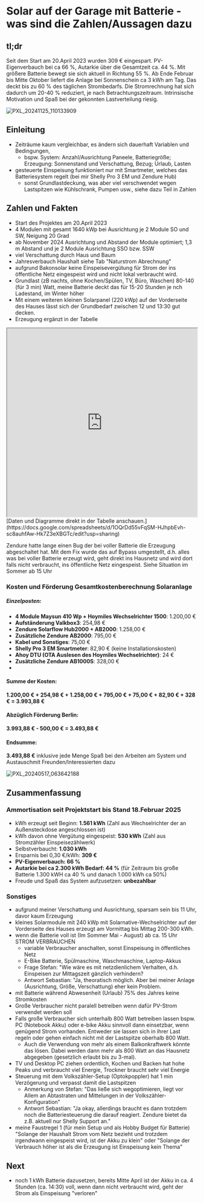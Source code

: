 # Solar auf der Garage mit Batterie - was sind die Zahlen/Aussagen dazu

## tl;dr
 
Seit dem Start am 20.April 2023 wurden 309 € eingespart. PV-Eigenverbauch bei ca 66 %, Autarkie über die Gesamtzeit ca. 44 %. Mit größere Batterie bewegt sie sich aktuell in Richtung 55 %. Ab Ende Februar bis Mitte Oktober liefert die Anlage bei Sonnenschein ca 3 kWh am Tag. Das deckt bis zu 60 % des täglichen Strombedarfs. Die Stromrechnung hat sich dadurch um 20-40 % reduziert, je nach Betrachtungszeitraum.
Intrinsische Motivation und Spaß bei der gekonnten Lastverteilung riesig.

![PXL_20241125_110133909](https://github.com/user-attachments/assets/8e485d8e-2a5a-46eb-bcf3-09ab57c2eb68)

## Einleitung

- Zeiträume kaum vergleichbar, es ändern sich dauerhaft Variablen und Bedingungen, 
    - bspw. System: Anzahl/Ausrichtung Paneele, Batteriegröße; Erzeugung: Sonnenstand und Verschattung, Bezug; Urlaub, Lasten
- gesteuerte Einspeisung funktioniert nur mit Smartmeter, welches das Batteriesystem regelt (bei mir Shelly Pro 3 EM und Zendure Hub)
    - sonst Grundlastdeckung, was aber viel verschwendet wegen Lastspitzen wie Kühlschrank, Pumpen usw., siehe dazu Teil in Zahlen 

## Zahlen und Fakten

- Start des Projektes am 20.April 2023
- 4 Modulen mit gesamt 1640 kWp bei Ausrichtung je 2 Module SO und SW, Neigung 20 Grad
- ab November 2024 Ausrichtung und Abstand der Module optimiert; 1,3 m Abstand und je 2 Module Ausrichtung SSO bzw. SSW
- viel Verschattung durch Haus und Baum
- Jahresverbauch Haushalt siehe Tab "Naturstrom Abrechnung"
- aufgrund Bakonsolar keine Einspeisevergütung für Strom der ins öffentliche Netz eingespeist wird und nicht lokal verbraucht wird.
- Grundlast (zB nachts, ohne Kochen/Spülen, TV, Büro, Waschen) 80-140 (für 3 min) Watt, meine Batterie deckt das für 15-20 Stunden je nch Ladestand, im Winter höher
- Mit einem weiteren kleinen Solarpanel (220 kWp) auf der Vorderseite des Hauses lässt sich der Grundbedarf zwischen 12 und 13:30 gut decken.
- Erzeugung ergänzt in der Tabelle

<div style="text-align: center"><iframe width="100%" height="500" src="https://docs.google.com/spreadsheets/d/e/2PACX-1vS-z5dD4E9KlhfY2olzrEX0vFCz-tpt3txlGv_PSdX61e7uvdKEYowRO_AByZfbT4_DFFLDh1CJMndW/pubhtml?widget=true&amp;headers=false"></iframe></div> 
[Daten und Diagramme direkt in der Tabelle anschauen.](https://docs.google.com/spreadsheets/d/1OQrDd55vFqSM-HJhpbEvh-sc8auhfAw-Hk7Z3eXBGTc/edit?usp=sharing)

Zendure hatte lange einen Bug der bei voller Batterie die Erzeugung abgeschaltet hat. Mit dem Fix wurde das auf Bypass umgestellt, d.h. alles was bei voller Batterie erzeugt wird, geht direkt ins Hausnetz und wird dort falls nicht verbraucht, ins öffentliche Netz eingespeist. Siehe Situation im Sommer ab 15 Uhr

### Kosten und Förderung Gesamtkostenberechnung Solaranlage

##### Einzelposten:
- **4 Module Maysun 410 Wp + Hoymiles Wechselrichter 1500**: 1.200,00 €  
- **Aufständerung Valkbox3**: 254,98 €  
- **Zendure Solarflow Hub2000 + AB2000**: 1.258,00 €  
- **Zusätzliche Zendure AB2000**: 795,00 €  
- **Kabel und Sonstiges**: 75,00 €  
- **Shelly Pro 3 EM Smartmeter**: 82,90 € (keine Installationskosten)
- **Ahoy DTU (OTA Auslesen des Hoymiles Wechselrichter)**: 24 €
- **Zusätzliche Zendure AB1000S**: 328,00 €
- 
#### **Summe der Kosten:**  
**1.200,00 € + 254,98 € + 1.258,00 € + 795,00 € + 75,00 € + 82,90 € + 328 € = 3.993,88 €**

#### **Abzüglich Förderung Berlin:**  
**3.993,88 € - 500,00 € = 3.493,88 €**  

#### **Endsumme:**  
**3.493,88 €** inklusive jede Menge Spaß bei den Arbeiten am System und Austauschmit Freunden/Interessierten dazu

![PXL_20240517_063642188](https://github.com/user-attachments/assets/9ed1520c-68aa-437e-a72d-8e567aeacf18)

## Zusammenfassung

### Ammortisation seit Projektstart bis Stand 18.Februar 2025
- kWh erzeugt seit Beginn: **1.561 kWh** (Zahl aus Wechselrichter der an Außensteckdose angeschlossen ist)
- kWh davon ohne Vergütung eingespeist: **530 kWh** (Zahl aus Stromzähler Einspeisezählwerk)
- Selbstverbaucht: **1.030 kWh**
- Ersparnis bei 0,30 €/kWh: **309 €**
- **PV-Eigenverbauch: 66 %**
- **Autarkie bei ca 2.300 kWh Bedarf: 44 %** (für Zeitraum bis große Batterie 1.300 kWH ca 40 % und danach 1.000 kWh ca 50%) 
- Freude und Spaß das System aufzusetzen: **unbezahlbar**

### Sonstiges

- aufgrund meiner Verschattung und Ausrichtung, sparsam sein bis 11 Uhr, davor kaum Erzeugung
- kleines Solarmodule mit 240 kWp mit Solarnative-Wechselrichter auf der Vorderseite des Hauses erzeugt am Vormittag bis Mittag 200-300 kWh.
- wenn die Batterie voll ist (Im Sommer Mai - August) ab ca. 15 Uhr STROM VERBRAUCHEN
    - variable Verbraucher anschalten, sonst Einspeisung in öffentliches Netz
    - E-Bike Batterie, Spülmaschine, Waschmaschine, Laptop-Akkus
    - Frage Stefan: "Wie wäre es mit netzdienlichem Verhalten, d.h. Einspeisen zur Mittagszeit gänzlich verhindern?
    - Antwort Sebastian: "Ja, theoratisch möglich. Aber bei meiner Anlage (Ausrichtung, Größe, Verschattung) eher kein Problem. 
- mit Batterie während Abwesenheit (Urlaub) 75% des Jahres keine Stromkosten
- Große Verbraucher nicht paralell betreiben wenn dafür PV-Strom verwendet werden soll
- Falls große Verbraucher sich unterhalb 800 Watt betreiben lassen bspw. PC (Notebook Akku) oder e-bike Akku sinnvoll dann einsetzbar, wenn genügend Strom vorhanden. Entweder sie lassen sich in ihrer Last regeln oder gehen einfach nicht mit der Lastspitze oberhalb 800 Watt.
    - Auch die Verwendung von mehr als einem Balkonkraftwerk könnte das lösen. Dabei werden dann mehr als 800 Watt an das Hausnetz abgegeben (gesetzlich erlaubt bis zu 3-mal).
- TV und Desktop PC ziehen ordentlich, Kochen und Backen hat hohe Peaks und verbraucht viel Energie, Trockner braucht sehr viel Energie
- Steuerung mit dem Volkszähler-Setup (Optokpoppler) hat 1 min Verzögerung und verpasst damit die Lastspitzen
    - Anmerkung von Stefan: "Das ließe sich wegoptimieren, liegt vor Allem an Abtastraten und Mittelungen in der Volkszähler-Konfiguration"
    - Antwort Sebastian: "Ja okay, allerdings braucht es dann trotzdem noch die Batteriesteuerung die darauf reagiert. Zendure bietet da z.B. aktuell nur Shelly Support an."
- meine Faustregel 1 (für mein Setup und als Hobby Budget für Batterie) "Solange der Haushalt Strom vom Netz bezieht und trotzdem irgendwann eingespeist wird, ist der Akku zu klein" oder "Solange der Verbrauch höher ist als die Erzeugung ist Einspeisung kein Thema"

## Next

- noch 1 kWh Batterie dazusetzen, bereits Mitte April ist der Akku in ca. 4 Stunden (ca. 14:30) voll, wenn dann nicht verbraucht wird, geht der Strom als Einspeisung "verloren"
